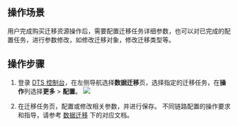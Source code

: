 
## 操作场景
用户完成购买迁移资源操作后，需要配置迁移任务详细参数，也可以对已完成的配置任务，进行参数修改，如修改迁移对象，修改迁移类型等。

## 操作步骤
1. 登录 [DTS 控制台](https://console.cloud.tencent.com/dts/migration)，在左侧导航选择**数据迁移**页，选择指定的迁移任务，在**操作**列选择**更多** > **配置**。
    ![](https://qcloudimg.tencent-cloud.cn/raw/1b17ca7ae700bcc1a63d403e47e3ef19.png)

2. 在迁移任务页，配置或修改相关参数，并进行保存。
   不同链路配置的操作要求和指导，请参考 [数据迁移](https://cloud.tencent.com/document/product/571/58686) 下的对应文档。
